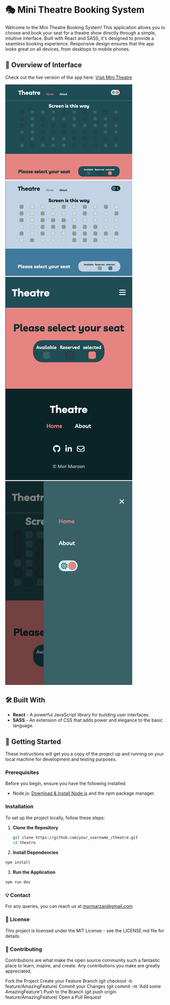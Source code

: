 # 🎭 Mini Theatre Booking System

Welcome to the Mini Theatre Booking System! This application allows you to choose and book your seat for a theatre show directly through a simple, intuitive interface. Built with React and SASS, it's designed to provide a seamless booking experience. Responsive design ensures that the app looks great on all devices, from desktops to mobile phones.

## 📌 Overview of Interface

Check out the live version of the app here:
[Visit Mini Theatre](https://mormarzan.github.io/theatre/)

<img src="image.png" width="400px" alt="demo image"/>
<img src="image-3.png" width="400px" alt="demo image"/>
<img src="image-1.png" width="400px" alt="demo image"/>
<img src="image-2.png" width="400px" alt="demo image"/>

## 🛠 Built With

- **React** - A powerful JavaScript library for building user interfaces.
- **SASS** - An extension of CSS that adds power and elegance to the basic language.

## 🚀 Getting Started

These instructions will get you a copy of the project up and running on your local machine for development and testing purposes.

### Prerequisites

Before you begin, ensure you have the following installed:
- Node.js: [Download & Install Node.js](https://nodejs.org/en/download/) and the npm package manager.

### Installation

To set up the project locally, follow these steps:

1. **Clone the Repository**

   ```bash
   git clone https://github.com/your_username_/theatre.git
   cd theatre

2. **Install Dependencies**

```sh
npm install
```

3. **Run the Application**

```sh
npm run dev
```

### 💡 Contact
For any queries, you can reach us at mormarzan@gmail.com

### 📝 License
This project is licensed under the MIT License - see the LICENSE.md file for details.

### 🤝 Contributing
Contributions are what make the open source community such a fantastic place to learn, inspire, and create. Any contributions you make are greatly appreciated.

Fork the Project
Create your Feature Branch (git checkout -b feature/AmazingFeature)
Commit your Changes (git commit -m 'Add some AmazingFeature')
Push to the Branch (git push origin feature/AmazingFeature)
Open a Pull Request
